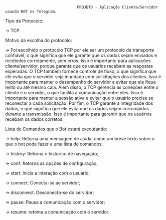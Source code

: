                                     PROJETO - Aplicação Cliente/Servidor usando BOT no Telegram.

Tipo de Protocolo:

-> TCP

Motivo da escolha do protocolo:

-> Foi escolhido o protocolo TCP por ele ser um protocolo de transporte confiável, o que significa que 
ele garante que os dados sejam enviados e recebidos corretamente, sem erros. Isso é importante para aplicações 
cliente/servidor, porque garante que os usuários recebam as respostas esperadas. O TCP também fornece controle 
de fluxo, o que significa que ele evita que o servidor seja inundado com solicitações dos clientes. Isso é 
importante para manter o desempenho do servidor e evitar que ele fique lento ou até mesmo caia. Além disso, o TCP 
gerencia as conexões entre o cliente e o servidor, o que facilita a comunicação entre eles. Isso é importante para 
manter a sessão ativa e evitar que o usuário precise se reconectar a cada solicitação. Por fim, o TCP garante a integridade 
dos dados, o que significa que ele evita que os dados sejam corrompidos durante a transmissão. Isso é importante para 
garantir que os usuários recebam os dados corretos.

Lista de Comandos que o Bot estará executando:

-> help: Retorna uma mensagem de ajuda, como um breve texto sobre o que o bot pode fazer e uma lista de comandos;

-> history: Retorna o historico de navegação;

-> conf: Retorna as opções de configuração;

-> start: Inicia a interação com o usuário;

-> connect: Conecta-se ao servidor;

-> disconnect: Desconecta-se do servidor;

-> pause: Pausa a comunicação com o servidor;

-> resume: retoma a comunicação com o servidor.
